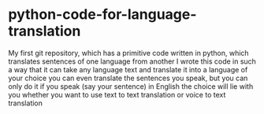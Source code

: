 # python-code-for-language-translation
My first git repository, which has a primitive code written in python, which translates sentences of one language from another
I wrote this code in such a way that it can take any language text and translate it into a language of your choice
you can even translate the sentences you speak, but you can only do it if you speak (say your sentence) in English
the choice will lie with you whether you want to use text to text translation or voice to text translation
